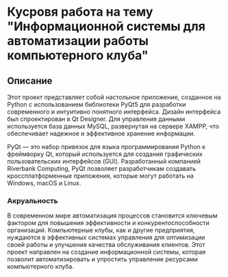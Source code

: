 # Кусровя работа на тему "Информационной системы для автоматизации работы компьютерного клуба"
## Описание 

Этот проект представляет собой настольное приложение, созданное на Python с использованием библиотеки PyQt5 для разработки современного и интуитивно понятного интерфейса. Дизайн интерфейса был спроектирован в Qt Designer. 
Для управления данными используется база данных MySQL, развернутая на сервере XAMPP, что обеспечивает надежное и эффективное хранение информации.

PyQt — это набор привязок для языка программирования Python к фреймворку Qt, который используется для создания графических пользовательских интерфейсов (GUI).
Разработанный компанией Riverbank Computing, PyQt позволяет разработчикам создавать кроссплатформенные приложения, которые могут работать на Windows, macOS и Linux.

### Акруальность
В современном мире автоматизация процессов становится ключевым фактором для повышения эффективности и конкурентоспособности организаций. Компьютерные клубы, как и другие предприятия, нуждаются в эффективных системах управления для оптимизации своей работы и улучшения качества обслуживания клиентов. 
Этот проект направлен на создание информационной системы, которая позволит автоматизировать и упростить управление ресурсами компьютерного клуба.


